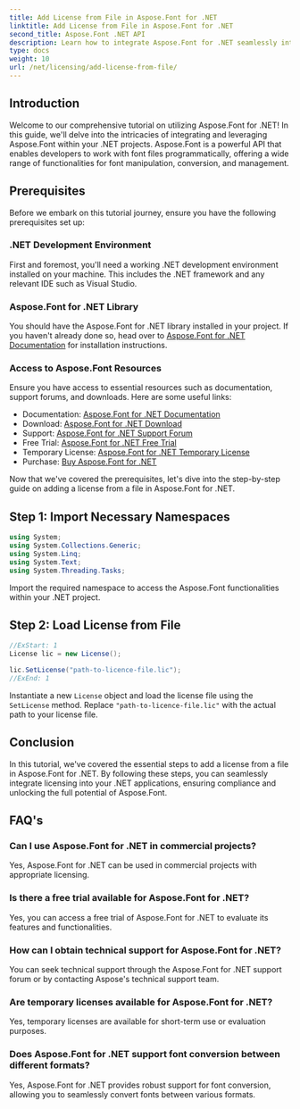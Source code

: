```yaml
---
title: Add License from File in Aspose.Font for .NET
linktitle: Add License from File in Aspose.Font for .NET
second_title: Aspose.Font .NET API
description: Learn how to integrate Aspose.Font for .NET seamlessly into your projects with our comprehensive tutorial. Unlock the full potential of font manipulation.
type: docs
weight: 10
url: /net/licensing/add-license-from-file/
---
```

## Introduction
Welcome to our comprehensive tutorial on utilizing Aspose.Font for .NET! In this guide, we'll delve into the intricacies of integrating and leveraging Aspose.Font within your .NET projects. Aspose.Font is a powerful API that enables developers to work with font files programmatically, offering a wide range of functionalities for font manipulation, conversion, and management.
## Prerequisites
Before we embark on this tutorial journey, ensure you have the following prerequisites set up:
### .NET Development Environment
First and foremost, you'll need a working .NET development environment installed on your machine. This includes the .NET framework and any relevant IDE such as Visual Studio.
### Aspose.Font for .NET Library
You should have the Aspose.Font for .NET library installed in your project. If you haven't already done so, head over to [Aspose.Font for .NET Documentation](https://reference.aspose.com/font/net/) for installation instructions.
### Access to Aspose.Font Resources
Ensure you have access to essential resources such as documentation, support forums, and downloads. Here are some useful links:
- Documentation: [Aspose.Font for .NET Documentation](https://reference.aspose.com/font/net/)
- Download: [Aspose.Font for .NET Download](https://releases.aspose.com/font/net/)
- Support: [Aspose.Font for .NET Support Forum](https://forum.aspose.com/c/font/41)
- Free Trial: [Aspose.Font for .NET Free Trial](https://releases.aspose.com/)
- Temporary License: [Aspose.Font for .NET Temporary License](https://purchase.aspose.com/temporary-license/)
- Purchase: [Buy Aspose.Font for .NET](https://purchase.aspose.com/buy)

Now that we've covered the prerequisites, let's dive into the step-by-step guide on adding a license from a file in Aspose.Font for .NET.

## Step 1: Import Necessary Namespaces

```csharp
using System;
using System.Collections.Generic;
using System.Linq;
using System.Text;
using System.Threading.Tasks;
```

Import the required namespace to access the Aspose.Font functionalities within your .NET project.

## Step 2: Load License from File

```csharp
//ExStart: 1
License lic = new License();

lic.SetLicense("path-to-licence-file.lic");
//ExEnd: 1
```

Instantiate a new `License` object and load the license file using the `SetLicense` method. Replace `"path-to-licence-file.lic"` with the actual path to your license file.

## Conclusion
In this tutorial, we've covered the essential steps to add a license from a file in Aspose.Font for .NET. By following these steps, you can seamlessly integrate licensing into your .NET applications, ensuring compliance and unlocking the full potential of Aspose.Font.
## FAQ's
### Can I use Aspose.Font for .NET in commercial projects?
Yes, Aspose.Font for .NET can be used in commercial projects with appropriate licensing.
### Is there a free trial available for Aspose.Font for .NET?
Yes, you can access a free trial of Aspose.Font for .NET to evaluate its features and functionalities.
### How can I obtain technical support for Aspose.Font for .NET?
You can seek technical support through the Aspose.Font for .NET support forum or by contacting Aspose's technical support team.
### Are temporary licenses available for Aspose.Font for .NET?
Yes, temporary licenses are available for short-term use or evaluation purposes.
### Does Aspose.Font for .NET support font conversion between different formats?
Yes, Aspose.Font for .NET provides robust support for font conversion, allowing you to seamlessly convert fonts between various formats.
